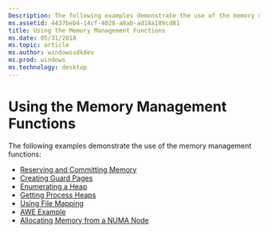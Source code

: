 ```yaml
---
Description: The following examples demonstrate the use of the memory management functions.
ms.assetid: 4437beb4-14cf-4028-a8ab-ad18a189cd81
title: Using the Memory Management Functions
ms.date: 05/31/2018
ms.topic: article
ms.author: windowssdkdev
ms.prod: windows
ms.technology: desktop
---
```


# Using the Memory Management Functions

The following examples demonstrate the use of the memory management functions:

-   [Reserving and Committing Memory](reserving-and-committing-memory.md)
-   [Creating Guard Pages](creating-guard-pages.md)
-   [Enumerating a Heap](enumerating-a-heap.md)
-   [Getting Process Heaps](getting-process-heaps.md)
-   [Using File Mapping](using-file-mapping.md)
-   [AWE Example](awe-example.md)
-   [Allocating Memory from a NUMA Node](allocating-memory-from-a-numa-node.md)

 

 



